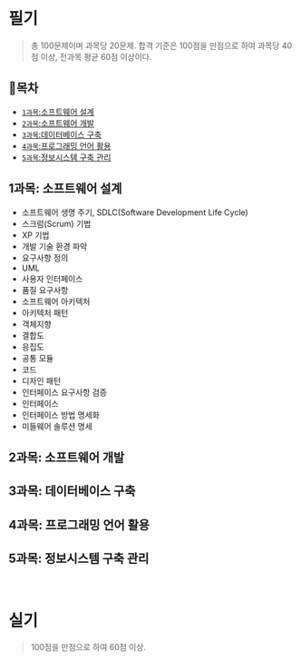 # 필기
> 총 100문제이며 과목당 20문제. 합격 기준은 100점을 만점으로 하여 과목당 40점 이상, 전과목 평균 60점 이상이다.

## 🚩목차
- [`1과목`:소프트웨어 설계](#1과목-소프트웨어-설계)
- [`2과목`:소프트웨어 개발](#2과목-소프트웨어-개발)
- [`3과목`:데이터베이스 구축](#3과목-데이터베이스-구축)
- [`4과목`:프로그래밍 언어 활용](#4과목-프로그래밍-언어-활용)
- [`5과목`:정보시스템 구축 관리](#5과목-정보시스템-구축-관리)

## 1과목: 소프트웨어 설계

* 소프트웨어 생명 주기, SDLC(Software Development Life Cycle)
* 스크럼(Scrum) 기법
* XP 기법
* 개발 기술 환경 파악
* 요구사항 정의
* UML
* 사용자 인터페이스
* 품질 요구사항
* 소프트웨어 아키텍처
* 아키텍처 패턴
* 객체지향
* 결합도
* 응집도
* 공통 모듈
* 코드
* 디자인 패턴
* 인터페이스 요구사항 검증
* 인터페이스
* 인터페이스 방법 명세화
* 미들웨어 솔루션 명세
          
## 2과목: 소프트웨어 개발

## 3과목: 데이터베이스 구축

## 4과목: 프로그래밍 언어 활용

## 5과목: 정보시스템 구축 관리

<br>

# 실기
> 100점을 만점으로 하여 60점 이상.
